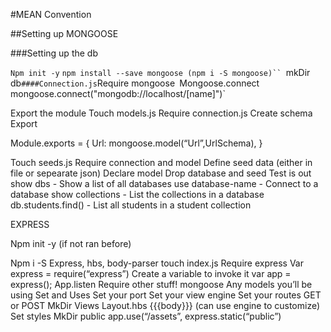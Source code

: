 #MEAN Convention

##Setting up MONGOOSE

###Setting up the db

`Npm init -y`
`npm install --save mongoose (npm i -S mongoose)``
`mkDir db`
####Connection.js
`Require mongoose`
`Mongoose.connect`
`mongoose.connect("mongodb://localhost/[name]")`

Export the module
Touch models.js
Require connection.js
Create schema
Export

Module.exports = {
 		Url: mongoose.model(“Url”,UrlSchema),
	}

Touch seeds.js
Require connection and model
Define seed data (either in file or sepearate json)
Declare model
Drop database and seed
Test is out
show dbs - Show a list of all databases
use database-name - Connect to a database
show collections - List the collections in a database
db.students.find() - List all students in a student collection

EXPRESS


Npm init -y (if not ran before)

Npm i -S Express, hbs, body-parser
touch index.js
Require express
Var express = require(“express”)
Create a variable to invoke it
var app = express();
App.listen
Require other stuff!
 mongoose
Any models you’ll be using
Set and Uses
Set your port
Set your view engine
Set your routes
GET or POST
MkDir Views
Layout.hbs
{{{body}}} (can use engine to customize)
Set styles
MkDir public
app.use(“/assets”, express.static(“public”)
